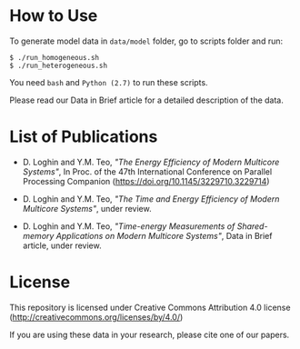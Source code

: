 # How to Use

To generate model data in `data/model` folder, go to scripts folder and run:

```
$ ./run_homogeneous.sh
$ ./run_heterogeneous.sh
```

You need `bash` and `Python (2.7)` to run these scripts.

Please read our Data in Brief article for a detailed description of the data. 

# List of Publications

* D. Loghin and Y.M. Teo, *"The Energy Efficiency of Modern Multicore Systems"*, In Proc. of the 47th International Conference on Parallel Processing Companion (https://doi.org/10.1145/3229710.3229714)

* D. Loghin and Y.M. Teo, *"The Time and Energy Efficiency of Modern Multicore Systems"*, under review.

* D. Loghin and Y.M. Teo, *"Time-energy Measurements of Shared-memory Applications on Modern Multicore Systems"*, Data in Brief article, under review.

# License

This repository is licensed under Creative Commons Attribution 4.0 license (http://creativecommons.org/licenses/by/4.0/)

If you are using these data in your research, please cite one of our papers.